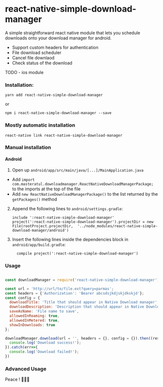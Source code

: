 
# react-native-simple-download-manager

A simple straightforward react native module that lets you schedule downloads onto your download manager for android.

- Support custom headers for authentication
- File download scheduler
- Cancel file downlaod
- Check status of the download

TODO - ios module


### Installation:

`yarn add react-native-simple-download-manager`

or

`npm i react-native-simple-download-manager --save`


### Mostly automatic installation

`react-native link react-native-simple-download-manager`

### Manual installation


#### Android

1. Open up `android/app/src/main/java/[...]/MainApplication.java`
  - Add `import com.masteratul.downloadmanager.ReactNativeDownloadManagerPackage;` to the imports at the top of the file
  - Add `new ReactNativeDownloadManagerPackage()` to the list returned by the `getPackages()` method
2. Append the following lines to `android/settings.gradle`:
  	```
  	include ':react-native-simple-download-manager'
  	project(':react-native-simple-download-manager').projectDir = new File(rootProject.projectDir, 	'../node_modules/react-native-simple-download-manager/android')
  	```
3. Insert the following lines inside the dependencies block in `android/app/build.gradle`:
  	```
      compile project(':react-native-simple-download-manager')
  	```

### Usage

```js

const downloadManager = require('react-native-simple-download-manager');

const url = 'http://url/to/file.ext?query=parmas';
const headers = {'Authorization': 'Bearer abcsdsjkdjskjdkskjd'};
const config = {
  downloadTitle: 'Title that should appear in Native Download manager',
  downloadDescription: 'Description that should appear in Native Download manager',
  saveAsName: 'File name to save',
  allowedInRoaming: true,
  allowedInMetered: true,
  showInDownloads: true
};

downloadManager.download(url = '', headers = {}, config = {}).then((response)=>{
  console.log('Download success!');
}).catch(err=>{
  console.log('Download failed!');
})

```                                     

### Advanced Usage




Peace ! ✌🏻🌮
